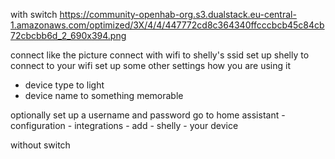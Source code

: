 
with switch
https://community-openhab-org.s3.dualstack.eu-central-1.amazonaws.com/optimized/3X/4/4/447772cd8c364340ffcccbcb45c84cb72cbcbb6d_2_690x394.png

connect like the picture
connect with wifi to shelly's ssid
set up shelly to connect to your wifi
set up some other settings how you are using it
- device type to light
- device name to something memorable

optionally set up a username and password
go to home assistant - configuration - integrations - add - shelly - your device

without switch
